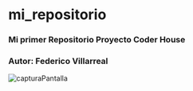 # mi_repositorio
### Mi primer Repositorio Proyecto Coder House
### Autor: Federico Villarreal
![capturaPantalla](https://github.com/Federicofmv/mi_repositorio/blob/main/img/capturapantalla.jpg)


